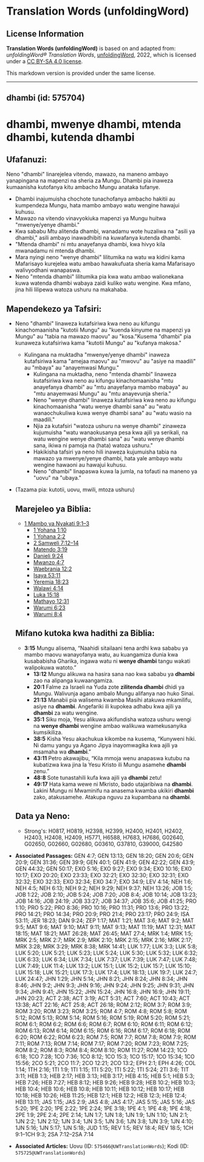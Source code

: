 # Translation Words (unfoldingWord)

## License Information

**Translation Words (unfoldingWord)** is based on and adapted from: _unfoldingWord® Translation Words_, [unfoldingWord](https://unfoldingword.org/utw), 2022, which is licensed under a [CC BY-SA 4.0 license](https://creativecommons.org/licenses/by-sa/4.0/legalcode.en).

This markdown version is provided under the same license.



--------------------------------

## dhambi (id: 575704)

dhambi, mwenye dhambi, mtenda dhambi, kutenda dhambi
====================================================

Ufafanuzi:
----------

Neno "dhambi" linarejelea vitendo, mawazo, na maneno ambayo yanapingana na mapenzi na sheria za Mungu. Dhambi pia inaweza kumaanisha kutofanya kitu ambacho Mungu anataka tufanye.

* Dhambi inajumuisha chochote tunachofanya ambacho hakitii au kumpendeza Mungu, hata mambo ambayo watu wengine hawajui kuhusu.
* Mawazo na vitendo vinavyokiuka mapenzi ya Mungu huitwa "mwenye/yenye dhambi."
* Kwa sababu Mtu alitenda dhambi, wanadamu wote huzaliwa na "asili ya dhambi," asili ambayo inawadhibiti na kuwafanya kutenda dhambi.
* "Mtenda dhambi" ni mtu anayefanya dhambi, kwa hivyo kila mwanadamu ni mtenda dhambi.
* Mara nyingi neno "wenye dhambi" lilitumika na watu wa kidini kama Mafarisayo kurejelea watu ambao hawakufuata sheria kama Mafarisayo walivyodhani wanapaswa.
* Neno "mtenda dhambi" lilitumika pia kwa watu ambao walionekana kuwa watenda dhambi wabaya zaidi kuliko watu wengine. Kwa mfano, jina hili lilipewa watoza ushuru na makahaba.

Mapendekezo ya Tafsiri:
-----------------------

* Neno "dhambi" linaweza kutafsiriwa kwa neno au kifungu kinachomaanisha "kutotii Mungu" au "kuenda kinyume na mapenzi ya Mungu" au "tabia na mawazo maovu" au "kosa."Kusema "dhambi" pia kunaweza kutafsiriwa kama "kutotii Mungu" au "kufanya makosa."

    + Kulingana na muktadha "mwenye/yenye dhambi" inaweza kutafsiriwa kama "amejaa maovu" au "mwovu" au "asiye na maadili" au "mbaya" au "anayemwasi Mungu."
        + Kulingana na muktadha, neno "mtenda dhambi" linaweza kutafsiriwa kwa neno au kifungu kinachomaanisha "mtu anayefanya dhambi" au "mtu anayefanya mambo mabaya" au "mtu anayemwasi Mungu" au "mtu anayevunja sheria."
        + Neno "wenye dhambi" linaweza kutafsiriwa kwa neno au kifungu kinachomaanisha "watu wenye dhambi sana" au "watu wanaochukuliwa kuwa wenye dhambi sana" au "watu wasio na maadili."
        + Njia za kutafsiri "watoza ushuru na wenye dhambi" zinaweza kujumuisha "watu wanaokusanya pesa kwa ajili ya serikali, na watu wengine wenye dhambi sana" au "watu wenye dhambi sana, ikiwa ni pamoja na (hata) watoza ushuru."
        + Hakikisha tafsiri ya neno hili inaweza kujumuisha tabia na mawazo ya mwenye/yenye dhambi, hata yale ambayo watu wengine hawaoni au hawajui kuhusu.
        + Neno "dhambi" linapaswa kuwa la jumla, na tofauti na maneno ya "uovu" na "ubaya."
* (Tazama pia: kutotii, uovu, mwili, mtoza ushuru)

    Marejeleo ya Biblia:
    --------------------

    + [1 Mambo ya Nyakati 9:1–3](https://ref.ly/1Chr9:1-1Chr9:3)
        + [1 Yohana 1:10](https://ref.ly/1John1:10)
        + [1 Yohana 2:2](https://ref.ly/1John2:2)
        + [2 Samweli 7:12–14](https://ref.ly/2Sam7:12-2Sam7:14)
        + [Matendo 3:19](https://ref.ly/Acts3:19)
        + [Danieli 9:24](https://ref.ly/Dan9:24)
        + [Mwanzo 4:7](https://ref.ly/Gen4:7)
        + [Waebrania 12:2](https://ref.ly/Heb12:2)
        + [Isaya 53:11](https://ref.ly/Isa53:11)
        + [Yeremia 18:23](https://ref.ly/Jer18:23)
        + [Walawi 4:14](https://ref.ly/Lev4:14)
        + [Luka 15:18](https://ref.ly/Luke15:18)
        + [Mathayo 12:31](https://ref.ly/Matt12:31)
        + [Warumi 6:23](https://ref.ly/Rom6:23)
        + [Warumi 8:4](https://ref.ly/Rom8:4)

    Mifano kutoka kwa hadithi za Biblia:
    ------------------------------------

    + **3:15** Mungu alisema, “Naahidi sitailaani tena ardhi kwa sababu ya mambo maovu wanayofanya watu, au kuangamiza dunia kwa kusababisha Gharika, ingawa watu ni **wenye dhambi** tangu wakati walipokuwa watoto.”
        + **13:12** Mungu alikuwa na hasira sana nao kwa sababu ya **dhambi** zao na alipanga kuwaangamiza.
        + **20:1** Falme za Israeli na Yuda zote **zilitenda dhambi** dhidi ya Mungu. Walivunja agano ambalo Mungu alifanya nao huko Sinai.
        + **21:13** Manabii pia walisema kwamba Masihi atakuwa mkamilifu, asiye na **dhambi**. Angefariki ili kupokea adhabu kwa ajili ya **dhambi** za watu wengine.
        + **35:1** Siku moja, Yesu alikuwa akifundisha watoza ushuru wengi na **wenye dhambi** wengine ambao walikuwa wamekusanyika kumsikiliza.
        + **38:5** Kisha Yesu akachukua kikombe na kusema, “Kunyweni hiki. Ni damu yangu ya Agano Jipya inayomwagika kwa ajili ya msamaha wa **dhambi**.”
        + **43:11** Petro akawajibu, “Kila mmoja wenu anapaswa kutubu na kubatizwa kwa jina la Yesu Kristo ili Mungu asamehe **dhambi** zenu.”
        + **48:8** Sote tunastahili kufa kwa ajili ya **dhambi** zetu!
        + **49:17** Hata kama wewe ni Mkristo, bado utajaribiwa na **dhambi**. Lakini Mungu ni Mwaminifu na anasema kwamba ukikiri **dhambi** zako, atakusamehe. Atakupa nguvu za kupambana na **dhambi**.

    Data ya Neno:
    -------------

    + Strong's: H0817, H0819, H2398, H2399, H2400, H2401, H2402, H2403, H2408, H2409, H5771, H6588, H7683, H7686, G02640, G02650, G02660, G02680, G03610, G37810, G39000, G42580

* **Associated Passages:** GEN 4:7; GEN 13:13; GEN 18:20; GEN 20:6; GEN 20:9; GEN 31:36; GEN 39:9; GEN 40:1; GEN 41:9; GEN 42:22; GEN 43:9; GEN 44:32; GEN 50:17; EXO 5:16; EXO 9:27; EXO 9:34; EXO 10:16; EXO 10:17; EXO 20:20; EXO 23:33; EXO 32:21; EXO 32:30; EXO 32:31; EXO 32:32; EXO 32:33; EXO 32:34; EXO 34:7; EXO 34:9; LEV 4:14; NEH 1:6; NEH 4:5; NEH 6:13; NEH 9:2; NEH 9:29; NEH 9:37; NEH 13:26; JOB 1:5; JOB 1:22; JOB 2:10; JOB 5:24; JOB 7:20; JOB 8:4; JOB 10:14; JOB 13:23; JOB 14:16; JOB 24:19; JOB 33:27; JOB 34:37; JOB 35:6; JOB 41:25; PRO 1:10; PRO 5:22; PRO 8:36; PRO 10:16; PRO 11:31; PRO 13:6; PRO 13:22; PRO 14:21; PRO 14:34; PRO 20:9; PRO 21:4; PRO 23:17; PRO 24:9; ISA 53:11; JER 18:23; DAN 9:24; ZEP 1:17; MAT 1:21; MAT 3:6; MAT 9:2; MAT 9:5; MAT 9:6; MAT 9:10; MAT 9:11; MAT 9:13; MAT 11:19; MAT 12:31; MAT 18:15; MAT 18:21; MAT 26:28; MAT 26:45; MAT 27:4; MRK 1:4; MRK 1:5; MRK 2:5; MRK 2:7; MRK 2:9; MRK 2:10; MRK 2:15; MRK 2:16; MRK 2:17; MRK 3:28; MRK 3:29; MRK 8:38; MRK 14:41; LUK 1:77; LUK 3:3; LUK 5:8; LUK 5:20; LUK 5:21; LUK 5:23; LUK 5:24; LUK 5:30; LUK 5:32; LUK 6:32; LUK 6:33; LUK 6:34; LUK 7:34; LUK 7:37; LUK 7:39; LUK 7:47; LUK 7:48; LUK 7:49; LUK 11:4; LUK 13:2; LUK 15:1; LUK 15:2; LUK 15:7; LUK 15:10; LUK 15:18; LUK 15:21; LUK 17:3; LUK 17:4; LUK 18:13; LUK 19:7; LUK 24:7; LUK 24:47; JHN 1:29; JHN 5:14; JHN 8:21; JHN 8:24; JHN 8:34; JHN 8:46; JHN 9:2; JHN 9:3; JHN 9:16; JHN 9:24; JHN 9:25; JHN 9:31; JHN 9:34; JHN 9:41; JHN 15:22; JHN 15:24; JHN 16:8; JHN 16:9; JHN 19:11; JHN 20:23; ACT 2:38; ACT 3:19; ACT 5:31; ACT 7:60; ACT 10:43; ACT 13:38; ACT 22:16; ACT 25:8; ACT 26:18; ROM 2:12; ROM 3:7; ROM 3:9; ROM 3:20; ROM 3:23; ROM 3:25; ROM 4:7; ROM 4:8; ROM 5:8; ROM 5:12; ROM 5:13; ROM 5:14; ROM 5:16; ROM 5:19; ROM 5:20; ROM 5:21; ROM 6:1; ROM 6:2; ROM 6:6; ROM 6:7; ROM 6:10; ROM 6:11; ROM 6:12; ROM 6:13; ROM 6:14; ROM 6:15; ROM 6:16; ROM 6:17; ROM 6:18; ROM 6:20; ROM 6:22; ROM 6:23; ROM 7:5; ROM 7:7; ROM 7:8; ROM 7:9; ROM 7:11; ROM 7:13; ROM 7:14; ROM 7:17; ROM 7:20; ROM 7:23; ROM 7:25; ROM 8:2; ROM 8:3; ROM 8:4; ROM 8:10; ROM 11:27; ROM 14:23; 1CO 6:18; 1CO 7:28; 1CO 7:36; 1CO 8:12; 1CO 15:3; 1CO 15:17; 1CO 15:34; 1CO 15:56; 2CO 5:21; 2CO 11:7; 2CO 12:21; 2CO 13:2; EPH 2:1; EPH 4:26; COL 1:14; 1TH 2:16; 1TI 1:9; 1TI 1:15; 1TI 5:20; 1TI 5:22; 1TI 5:24; 2TI 3:6; TIT 3:11; HEB 1:3; HEB 2:17; HEB 3:13; HEB 3:17; HEB 4:15; HEB 5:1; HEB 5:3; HEB 7:26; HEB 7:27; HEB 8:12; HEB 9:26; HEB 9:28; HEB 10:2; HEB 10:3; HEB 10:4; HEB 10:6; HEB 10:8; HEB 10:11; HEB 10:12; HEB 10:17; HEB 10:18; HEB 10:26; HEB 11:25; HEB 12:1; HEB 12:2; HEB 12:3; HEB 12:4; HEB 13:11; JAS 1:15; JAS 2:9; JAS 4:8; JAS 4:17; JAS 5:15; JAS 5:16; JAS 5:20; 1PE 2:20; 1PE 2:22; 1PE 2:24; 1PE 3:18; 1PE 4:1; 1PE 4:8; 1PE 4:18; 2PE 1:9; 2PE 2:4; 2PE 2:14; 1JN 1:7; 1JN 1:8; 1JN 1:9; 1JN 1:10; 1JN 2:1; 1JN 2:2; 1JN 2:12; 1JN 3:4; 1JN 3:5; 1JN 3:6; 1JN 3:8; 1JN 3:9; 1JN 4:10; 1JN 5:16; 1JN 5:17; 1JN 5:18; JUD 1:15; REV 1:5; REV 18:4; REV 18:5; 1CH 9:1–1CH 9:3; 2SA 7:12–2SA 7:14
* **Associated Articles:** Uovu (ID: `575466@UWTranslationWords`); Kodi (ID: `575725@UWTranslationWords`)

